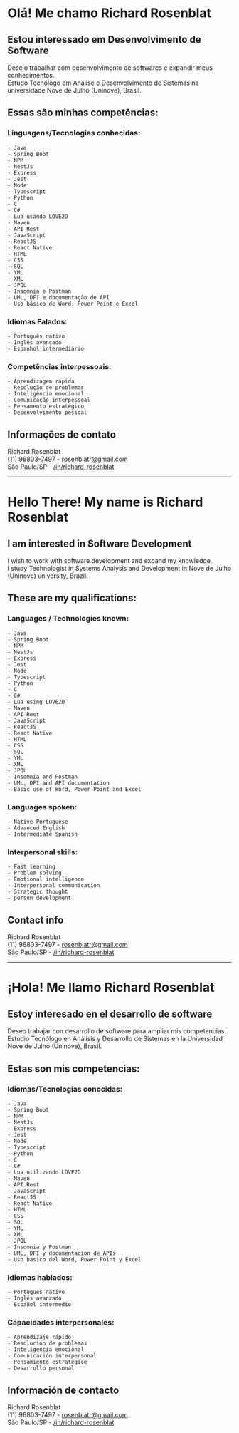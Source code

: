 # Olá! Me chamo Richard Rosenblat

## Estou interessado em Desenvolvimento de Software

Desejo trabalhar com desenvolvimento de softwares e expandir meus conhecimentos.  
Estudo Tecnólogo em Análise e Desenvolvimento de Sistemas na universidade Nove de Julho (Uninove), Brasil.

## Essas são minhas competências:

### **Linguagens/Tecnologias conhecidas:**

    - Java
    - Spring Boot
    - NPM
    - NestJs
    - Express
    - Jest
    - Node
    - Typescript
    - Python
    - C
    - C#
    - Lua usando LOVE2D
    - Maven
    - API Rest
    - JavaScript
    - ReactJS
    - React Native
    - HTML
    - CSS
    - SQL
    - YML
    - XML
    - JPQL
    - Insomnia e Postman
    - UML, DFI e documentação de API
    - Uso básico de Word, Power Point e Excel

### **Idiomas Falados:**

    - Português nativo
    - Inglês avançado
    - Espanhol intermediário

### **Competências interpessoais:**

    - Aprendizagem rápida
    - Resolução de problemas
    - Inteligência emocional
    - Comunicação interpessoal
    - Pensamento estratégico
    - Desenvolvimento pessoal

## Informações de contato

Richard Rosenblat  
(11) 96803-7497 - rosenblatr@gmail.com  
São Paulo/SP - [/in/richard-rosenblat](www.linkedin.com/in/richard-rosenblat)

---

# Hello There! My name is Richard Rosenblat

## I am interested in Software Development

I wish to work with software development and expand my knowledge.  
I study Technologist in Systems Analysis and Development in Nove de Julho (Uninove) university, Brazil.

## These are my qualifications:

### **Languages / Technologies known:**

    - Java
    - Spring Boot
    - NPM    
    - NestJs
    - Express
    - Jest
    - Node
    - Typescript
    - Python
    - C
    - C#
    - Lua using LOVE2D
    - Maven
    - API Rest
    - JavaScript
    - ReactJS
    - React Native
    - HTML
    - CSS
    - SQL
    - YML
    - XML
    - JPQL
    - Insomnia and Postman
    - UML, DFI and API documentation
    - Basic use of Word, Power Point and Excel

### **Languages spoken:**

    - Native Portuguese
    - Advanced English
    - Intermediate Spanish

### **Interpersonal skills:**

    - Fast learning
    - Problem solving
    - Emotional intelligence
    - Interpersonal communication
    - Strategic thought
    - person development

## Contact info

Richard Rosenblat  
(11) 96803-7497 - rosenblatr@gmail.com  
São Paulo/SP - [/in/richard-rosenblat](www.linkedin.com/in/richard-rosenblat)

---

# ¡Hola! Me llamo Richard Rosenblat

## Estoy interesado en el desarrollo de software

Deseo trabajar con desarrollo de software para ampliar mis competencias.
Estudio Tecnólogo en Análisis y Desarrollo de Sistemas en la Universidad Nove de Julho (Uninove), Brasil.

## Estas son mis competencias:

### **Idiomas/Tecnologías conocidas:**

    - Java
    - Spring Boot
    - NPM    
    - NestJs
    - Express
    - Jest
    - Node
    - Typescript
    - Python
    - C
    - C#
    - Lua utilizando LOVE2D
    - Maven
    - API Rest
    - JavaScript
    - ReactJS
    - React Native
    - HTML
    - CSS
    - SQL
    - YML
    - XML
    - JPQL
    - Insomnia y Postman
    - UML, DFI y documentacion de APIs
    - Uso basico del Word, Power Point y Excel

### **Idiomas hablados:**

    - Portugués nativo
    - Inglés avanzado
    - Español intermedio

### **Capacidades interpersonales:**

    - Aprendizaje rápido
    - Resolución de problemas
    - Inteligencia emocional
    - Comunicación interpersonal
    - Pensamiento estratégico
    - Desarrollo personal

## Información de contacto

Richard Rosenblat  
(11) 96803-7497 - rosenblatr@gmail.com  
São Paulo/SP - [/in/richard-rosenblat](www.linkedin.com/in/richard-rosenblat)

<!---
RichardRosenblat/RichardRosenblat is a ✨ special ✨ repository because its `README.md` (this file) appears on your GitHub profile.
You can click the Preview link to take a look at your changes.
--->
